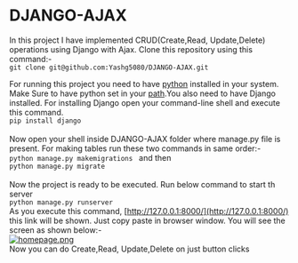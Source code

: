 # DJANGO-AJAX
In this project I have implemented CRUD(Create,Read, Update,Delete) operations using Django with Ajax.
Clone this repository using this command:-<br />
```git clone git@github.com:Yashg5080/DJANGO-AJAX.git```<br />

For running this project you need to have [python](https://www.python.org/downloads/) installed in your system. Make Sure to have python set in your [path](https://www.javatpoint.com/how-to-set-python-path).You also need to have Django
installed. For installing Django open your command-line shell and execute this command.<br/>
```pip install django```<br /><br />
Now open your shell inside DJANGO-AJAX folder where manage.py file is present. For making tables run these two commands in same order:-<br/>
```python manage.py makemigrations ``` and then<br/> 
```python manage.py migrate```<br/><br/>
Now the project is ready to be executed. Run below command to start th server<br/>
```python manage.py runserver```<br/>
As you execute this command, [http://127.0.0.1:8000/](http://127.0.0.1:8000/) this link will be shown. Just copy paste in browser window. You will see the screen as shown below:-<br/>
[![homepage.png](https://i.postimg.cc/Nj6Ksy0H/homepage.png)](https://postimg.cc/jDjxvSPx)<br/>
Now you can do Create,Read, Update,Delete on just button clicks


